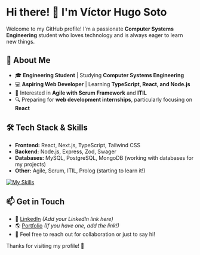 # Hi there! 👋 I'm Víctor Hugo Soto

Welcome to my GitHub profile! I'm a passionate **Computer Systems Engineering** student who loves technology and is always eager to learn new things.

## 🚀 About Me
- 🎓 **Engineering Student** | Studying **Computer Systems Engineering**
- 💻 **Aspiring Web Developer** | Learning **TypeScript, React, and Node.js**
- 🌱 Interested in **Agile with Scrum Framework** and **ITIL**
- 🔍 Preparing for **web development internships**, particularly focusing on **React**

## 🛠 Tech Stack & Skills
- **Frontend:** React, Next.js, TypeScript, Tailwind CSS
- **Backend:** Node.js, Express, Zod, Swager
- **Databases:** MySQL, PostgreSQL, MongoDB (working with databases for my projects)
- **Other:** Agile, Scrum, ITIL, Prolog (starting to learn it!)

[![My Skills](https://skillicons.dev/icons?i=react,ts,vite,tailwind,express,nextjs)](https://skillicons.dev)

## 📫 Get in Touch
- 💼 [LinkedIn](#) *(Add your LinkedIn link here)*
- 🌎 [Portfolio](#) *(If you have one, add the link!)*
- 📩 Feel free to reach out for collaboration or just to say hi!

Thanks for visiting my profile! 🚀

